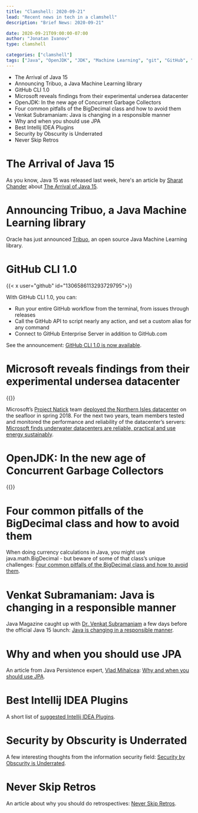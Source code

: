 ```yaml
---
title: "Clamshell: 2020-09-21"
lead: "Recent news in tech in a clamshell"
description: "Brief News: 2020-09-21"

date: 2020-09-21T09:00:00-07:00
author: "Jonatan Ivanov"
type: clamshell

categories: ["clamshell"]
tags: ["Java", "OpenJDK", "JDK", "Machine Learning", "git", "GitHub", "Microsoft", "GC", "JPA", "JDBC", "Persistence", "Database", "Intellij IDEA", "JetBrains", "Security", "Scrum", "Agile"]
---
```


- The Arrival of Java 15
- Announcing Tribuo, a Java Machine Learning library
- GitHub CLI 1.0
- Microsoft reveals findings from their experimental undersea datacenter
- OpenJDK: In the new age of Concurrent Garbage Collectors
- Four common pitfalls of the BigDecimal class and how to avoid them
- Venkat Subramaniam: Java is changing in a responsible manner
- Why and when you should use JPA
- Best Intellij IDEA Plugins
- Security by Obscurity is Underrated
- Never Skip Retros

<!--more-->

# The Arrival of Java 15

As you know, Java 15 was released last week, here's an article by [Sharat Chander](https://twitter.com/Sharat_Chander) about [The Arrival of Java 15](https://blogs.oracle.com/java-platform-group/the-arrival-of-java-15).

# Announcing Tribuo, a Java Machine Learning library

Oracle has just announced [Tribuo](https://blogs.oracle.com/java/announcing-tribuo%2c-a-java-machine-learning-library), an open source Java Machine Learning library.

# GitHub CLI 1.0

{{< x user="github" id="1306586113293729795">}}

With GitHub CLI 1.0, you can:
- Run your entire GitHub workflow from the terminal, from issues through releases
- Call the GitHub API to script nearly any action, and set a custom alias for any command
- Connect to GitHub Enterprise Server in addition to GitHub.com

See the announcement: [GitHub CLI 1.0 is now available](https://github.blog/2020-09-17-github-cli-1-0-is-now-available/).

# Microsoft reveals findings from their experimental undersea datacenter

{{<youtube lBeepqQBpvU>}}

Microsoft’s [Project Natick](https://natick.research.microsoft.com/) team [deployed the Northern Isles datacenter](https://news.microsoft.com/features/under-the-sea-microsoft-tests-a-datacenter-thats-quick-to-deploy-could-provide-internet-connectivity-for-years/) on the seafloor in spring 2018. For the next two years, team members tested and monitored the performance and reliability of the datacenter’s servers: [Microsoft finds underwater datacenters are reliable, practical and use energy sustainably](https://news.microsoft.com/innovation-stories/project-natick-underwater-datacenter/).

# OpenJDK: In the new age of Concurrent Garbage Collectors

{{<youtube kR8_r3kMK-Y>}}

# Four common pitfalls of the BigDecimal class and how to avoid them

When doing currency calculations in Java, you might use java.math.BigDecimal - but beware of some of that class’s unique challenges: [Four common pitfalls of the BigDecimal class and how to avoid them](https://blogs.oracle.com/javamagazine/four-common-pitfalls-of-the-bigdecimal-class-and-how-to-avoid-them).

# Venkat Subramaniam: Java is changing in a responsible manner

Java Magazine caught up with [Dr. Venkat Subramaniam](https://twitter.com/venkat_s) a few days before the official Java 15 launch: [Java is changing in a responsible manner](https://blogs.oracle.com/javamagazine/venkat-subramaniam-java-is-changing-in-a-responsible-manner).

# Why and when you should use JPA

An article from Java Persistence expert, [Vlad Mihalcea](https://twitter.com/vlad_mihalcea): [Why and when you should use JPA](https://vladmihalcea.com/why-and-when-use-jpa/).

# Best Intellij IDEA Plugins

A short list of [suggested Intellij IDEA Plugins](https://scaramoche.blogspot.com/2020/09/best-intellij-idea-plug-ins.html).

# Security by Obscurity is Underrated

A few interesting thoughts from the information security field: [Security by Obscurity is Underrated](https://utkusen.com/blog/security-by-obscurity-is-underrated.html).

# Never Skip Retros

An article about why you should do retrospectives: [Never Skip Retros](https://theoverlap.substack.com/p/never-skip-retros).
